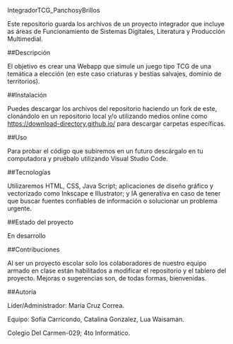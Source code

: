 IntegradorTCG\_PanchosyBrillos



Este repositorio guarda los archivos de un proyecto integrador que incluye as áreas de Funcionamiento de Sistemas Digitales, Literatura y Producción Multimedial.



\##Descripción

El objetivo es crear una Webapp que simule un juego tipo TCG de una temática a elección (en este caso criaturas y bestias salvajes, dominio de territorios).



\##Instalación

Puedes descargar los archivos del repositorio haciendo un fork de este, clonándolo en un repositorio local y/o utilizando medios online como https://download-directory.github.io/ para descargar carpetas específicas.



\##Uso

Para probar el código que subiremos en un futuro descárgalo en tu computadora y pruébalo utilizando Visual Studio Code.



\##Tecnologías

Utilizaremos HTML, CSS, Java Script; aplicaciones de diseño gráfico y vectorizado como Inkscape e Illustrator; y IA generativa en caso de tener que buscar fuentes confiables de información o solucionar un problema urgente.



\##Estado del proyecto

En desarrollo



\##Contribuciones

Al ser un proyecto escolar solo los colaboradores de nuestro equipo armado en clase están habilitados a modificar el repositorio y el tablero del proyecto. Mejoras o sugerencias son, de todas formas, bienvenidas.



\##Autoría

Líder/Administrador: María Cruz Correa.

Equipo: Sofía Carricondo, Catalina Gonzalez, Lua Waisaman.

Colegio Del Carmen-029; 4to Informático.

